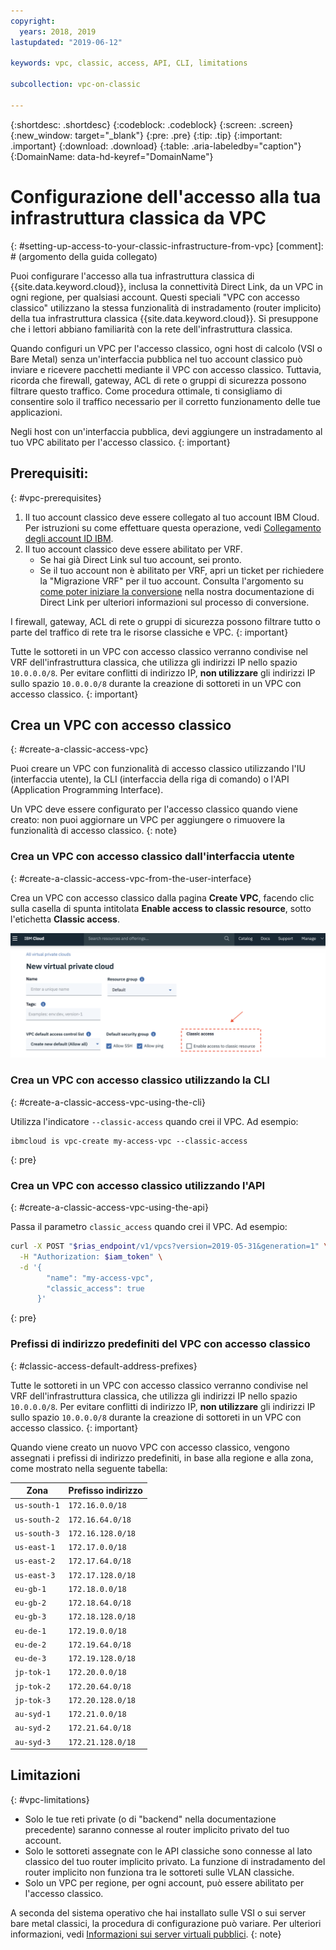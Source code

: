```yaml
---
copyright:
  years: 2018, 2019
lastupdated: "2019-06-12"

keywords: vpc, classic, access, API, CLI, limitations

subcollection: vpc-on-classic

---
```


{:shortdesc: .shortdesc}
{:codeblock: .codeblock}
{:screen: .screen}
{:new_window: target="_blank"}
{:pre: .pre}
{:tip: .tip}
{:important: .important}
{:download: .download}
{:table: .aria-labeledby="caption"}
{:DomainName: data-hd-keyref="DomainName"}

# Configurazione dell'accesso alla tua infrastruttura classica da VPC
{: #setting-up-access-to-your-classic-infrastructure-from-vpc}
[comment]: # (argomento della guida collegato)

Puoi configurare l'accesso alla tua infrastruttura classica di {{site.data.keyword.cloud}}, inclusa la connettività Direct Link, da un VPC in ogni regione, per qualsiasi account. Questi speciali "VPC con accesso classico" utilizzano la stessa funzionalità di instradamento (router implicito) della tua infrastruttura classica {{site.data.keyword.cloud}}. Si presuppone che i lettori abbiano familiarità con la rete dell'infrastruttura classica.

Quando configuri un VPC per l'accesso classico, ogni host di calcolo (VSI o Bare Metal) senza un'interfaccia pubblica nel tuo account classico può inviare e ricevere pacchetti mediante il VPC con accesso classico. Tuttavia, ricorda che firewall, gateway, ACL di rete o gruppi di sicurezza possono filtrare questo traffico. Come procedura ottimale, ti consigliamo di consentire solo il traffico necessario per il corretto funzionamento delle tue applicazioni.

Negli host con un'interfaccia pubblica, devi aggiungere un instradamento al tuo VPC abilitato per l'accesso classico.
{: important}

## Prerequisiti:
{: #vpc-prerequisites}

1. Il tuo account classico deve essere collegato al tuo account IBM Cloud. Per istruzioni su come effettuare questa operazione, vedi [Collegamento degli account ID IBM](/docs/account?topic=account-unifyingaccounts).
1. Il tuo account classico deve essere abilitato per VRF.
    * Se hai già Direct Link sul tuo account, sei pronto.
    * Se il tuo account non è abilitato per VRF, apri un ticket per richiedere la "Migrazione VRF" per il tuo account. Consulta l'argomento su [come poter iniziare la conversione](/docs/infrastructure/direct-link?topic=direct-link-how-you-can-initiate-the-conversion#how-you-can-initiate-the-conversion) nella nostra documentazione di Direct Link per ulteriori informazioni sul processo di conversione.

I firewall, gateway, ACL di rete o gruppi di sicurezza possono filtrare tutto o parte del traffico di rete tra le risorse classiche e VPC.
{: important}

Tutte le sottoreti in un VPC con accesso classico verranno condivise nel VRF dell'infrastruttura classica, che utilizza gli indirizzi IP nello spazio `10.0.0.0/8`. Per evitare conflitti di indirizzo IP, **non utilizzare** gli indirizzi IP sullo spazio `10.0.0.0/8` durante la creazione di sottoreti in un VPC con accesso classico.
{: important}

## Crea un VPC con accesso classico
{: #create-a-classic-access-vpc}

Puoi creare un VPC con funzionalità di accesso classico utilizzando l'IU (interfaccia utente), la CLI (interfaccia della riga di comando) o l'API (Application Programming Interface).

Un VPC deve essere configurato per l'accesso classico quando viene creato: non puoi aggiornare un VPC per aggiungere o rimuovere la funzionalità di accesso classico.
{: note}

### Crea un VPC con accesso classico dall'interfaccia utente
{: #create-a-classic-access-vpc-from-the-user-interface}

Crea un VPC con accesso classico dalla pagina **Create VPC**, facendo clic sulla casella di spunta intitolata **Enable access to classic resource**, sotto l'etichetta **Classic access**.

![iu-accesso-classico](/images/classic-access-ui.png)

### Crea un VPC con accesso classico utilizzando la CLI
{: #create-a-classic-access-vpc-using-the-cli}

Utilizza l'indicatore `--classic-access` quando crei il VPC. Ad esempio:

```
ibmcloud is vpc-create my-access-vpc --classic-access
```
{: pre}


### Crea un VPC con accesso classico utilizzando l'API
{: #create-a-classic-access-vpc-using-the-api}

Passa il parametro `classic_access` quando crei il VPC. Ad esempio:

```bash
curl -X POST "$rias_endpoint/v1/vpcs?version=2019-05-31&generation=1" \
  -H "Authorization: $iam_token" \
  -d '{
        "name": "my-access-vpc",
        "classic_access": true
      }'
```
{: pre}


### Prefissi di indirizzo predefiniti del VPC con accesso classico
{: #classic-access-default-address-prefixes}

Tutte le sottoreti in un VPC con accesso classico verranno condivise nel VRF dell'infrastruttura classica, che utilizza gli indirizzi IP nello spazio `10.0.0.0/8`. Per evitare conflitti di indirizzo IP, **non utilizzare** gli indirizzi IP sullo spazio `10.0.0.0/8` durante la creazione di sottoreti in un VPC con accesso classico.
{: important}

Quando viene creato un nuovo VPC con accesso classico, vengono assegnati i prefissi di indirizzo predefiniti, in base alla regione e alla zona, come mostrato nella seguente tabella:

Zona         | Prefisso indirizzo
---------------|---------------
`us-south-1`   | `172.16.0.0/18`
`us-south-2`   | `172.16.64.0/18`
`us-south-3`   | `172.16.128.0/18`
`us-east-1`    | `172.17.0.0/18`
`us-east-2`    | `172.17.64.0/18`
`us-east-3`    | `172.17.128.0/18`
`eu-gb-1`      | `172.18.0.0/18`
`eu-gb-2`      | `172.18.64.0/18`
`eu-gb-3`      | `172.18.128.0/18`
`eu-de-1`      | `172.19.0.0/18`
`eu-de-2`      | `172.19.64.0/18`
`eu-de-3`      | `172.19.128.0/18`
`jp-tok-1`     | `172.20.0.0/18`
`jp-tok-2`     | `172.20.64.0/18`
`jp-tok-3`     | `172.20.128.0/18`
`au-syd-1`     | `172.21.0.0/18`
`au-syd-2`     | `172.21.64.0/18`
`au-syd-3`     | `172.21.128.0/18`


## Limitazioni
{: #vpc-limitations}

* Solo le tue reti private (o di "backend" nella documentazione precedente) saranno connesse al router implicito privato del tuo account.
* Solo le sottoreti assegnate con le API classiche sono connesse al lato classico del tuo router implicito privato. La funzione di instradamento del router implicito non funziona tra le sottoreti sulle VLAN classiche.
* Solo un VPC per regione, per ogni account, può essere abilitato per l'accesso classico.

A seconda del sistema operativo che hai installato sulle VSI o sui server bare metal classici, la procedura di configurazione può variare. Per ulteriori informazioni, vedi [Informazioni sui server virtuali pubblici](https://cloud.ibm.com/docs/vsi?topic=virtual-servers-about-public-virtual-servers).
{: note}
